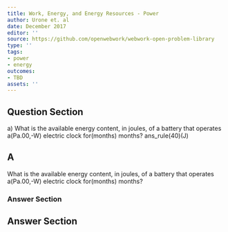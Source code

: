 ```yaml
---
title: Work, Energy, and Energy Resources - Power
author: Urone et. al
date: December 2017
editor: ''
source: https://github.com/openwebwork/webwork-open-problem-library
type: ''
tags:
- power
- energy
outcomes:
- TBD
assets: ''
---
```


## Question Section 

a) What is the available energy content, in joules, of a battery that operates a(Pa.00,-W) electric clock for(months) months? 
ans_rule(40)(J)

## A
What is the available energy content, in joules, of a battery that operates a(Pa.00,-W) electric clock for(months) months? 
### Answer Section


## Answer Section

